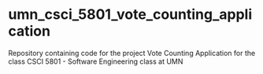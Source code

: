 # umn_csci_5801_vote_counting_application
Repository containing code for the project Vote Counting Application for the class CSCI 5801 - Software Engineering class at UMN
